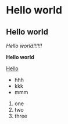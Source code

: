 # Hello world
## Hello world
*Hello world!!!!!!*

**Hello world**

[Hello](https://meng-zmy.github.io/cse15l-lab-reports/)

* hhh
* kkk
* mmm

1. one
2. two
3. three
